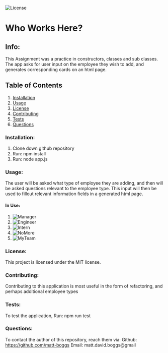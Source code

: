![License](https://img.shields.io/badge/license-MIT-blue.svg)

# Who Works Here?

## Info: 
This Assignment was a practice in constructors, classes and sub classes. The app asks for user input on the employee they wish to add, and generates corresponding cards on an html page.

## Table of Contents 
 1. [Installation](#Installation) 
 2. [Usage](#Usage) 
 3. [License](#License) 
 4. [Contributing](#Contributing) 
 5. [Tests](#Tests) 
 6. [Questions](#Questions)

### Installation:
 1. Clone down github repository
 2. Run: npm install
 3. Run: node app.js


### Usage:
 The user will be asked what type of employee they are adding, and then will be asked questions relevant to the employee type. This input will then be used to fillout relevant information fields in a generated html page.

#### In Use:
1. ![Manager](https://i.imgur.com/TKuhxY5.gif) 
2. ![Engineer](https://i.imgur.com/8lmKvVh.gif)
3. ![Intern](https://i.imgur.com/ovw0qNj.gif)
4. ![NoMore](https://i.imgur.com/hXQ4dSD.gif)
5. ![MyTeam](https://i.imgur.com/Wi7WI5z.png)


### License:
 This project is licensed under the MIT license.

### Contributing:
Contributing to this application is most useful in the form of refactoring, and perhaps additional employee types


### Tests:
To test the application, Run: npm run test

### Questions:
To contact the author of this repository, reach them via: 
Github: https://github.com/matt-boggs
Email: matt.david.boggs@gmail